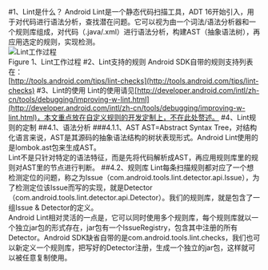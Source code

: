 #1、Lint是什么？
Android Lint是一个静态代码扫描工具，ADT 16开始引入，用于对代码进行语法分析，查找潜在问题。它可以视为由一个词法/语法分析器和一个规则库组成，对代码（.java/.xml）进行语法分析，构建AST（抽象语法树），再应用选定的规则，实现检测。
<br>
![Lint工作过程](http://developer.android.com/images/tools/lint.png)
<br>
Figure 1、Lint工作过程
#2、Lint支持的规则
Android SDK自带的规则支持列表在：
<br>
[http://tools.android.com/tips/lint-checks](http://tools.android.com/tips/lint-checks)
#3、Lint的使用
Lint的使用请见[http://developer.android.com/intl/zh-cn/tools/debugging/improving-w-lint.html](http://developer.android.com/intl/zh-cn/tools/debugging/improving-w-lint.html)，本文重点放在自定义规则的开发定制上，不在此处赘述。
#4、Lint规则的定制
##4.1、语法分析
###4.1.1、AST
AST=Abstract Syntax Tree，对结构化语言来说，AST是其源码的抽象语法结构的树状表现形式。Android Lint使用的是lombok.ast包来生成AST。
<br>
Lint不是只针对特定的语法特征，而是先将代码解析成AST，再应用规则库里的规则对AST里的节点进行判断。
##4.2、规则库
Lint每条扫描规则都对应了一个想检测定位的问题，称之为Issue（com.android.tools.lint.detector.api.Issue），为了检测定位该Issue而写的实现，就是Detector（com.android.tools.lint.detector.api.Detector）。我们的规则库，就是包含了一组Issue & Detector的定义。
<br>
Android Lint相对灵活的一点是，它可以同时使用多个规则库，每个规则库就以一个独立jar包的形式存在，jar包有一个IssueRegistry，包含其中注册的所有Detector。Android SDK缺省自带的是com.android.tools.lint.checks，我们也可以新定义一个规则库，把写好的Detector注册，生成一个独立的jar包，这样就可以被任意复制使用。
